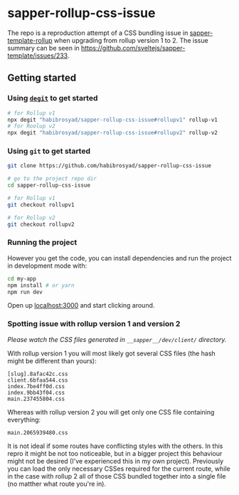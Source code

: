 # sapper-rollup-css-issue

The repo is a reproduction attempt of a CSS bundling issue in [sapper-template-rollup](https://github.com/sveltejs/sapper-template-rollup) when upgrading from rollup version 1 to 2. The issue summary can be seen in https://github.com/sveltejs/sapper-template/issues/233. 

## Getting started


### Using [`degit`](https://github.com/Rich-Harris/degit) to get started

```bash
# for Rollup v1
npx degit "habibrosyad/sapper-rollup-css-issue#rollupv1" rollup-v1
# for Roolup v2
npx degit "habibrosyad/sapper-rollup-css-issue#rollupv2" rollup-v2
```

### Using `git` to get started
``` bash
git clone https://github.com/habibrosyad/sapper-rollup-css-issue

# go to the project repo dir
cd sapper-rollup-css-issue 

# for Rollup v1
git checkout rollupv1

# for Rollup v2
git checkout rollupv2
```

### Running the project

However you get the code, you can install dependencies and run the project in development mode with:

```bash
cd my-app
npm install # or yarn
npm run dev
```

Open up [localhost:3000](http://localhost:3000) and start clicking around.

### Spotting issue with rollup version 1 and version 2

_Please watch the CSS files generated in `__sapper__/dev/client/` directory._

With rollup version 1 you will most likely got several CSS files (the hash might be different than yours):
```
[slug].8afac42c.css
client.6bfaa544.css
index.7be4ff0d.css
index.9bb43f04.css
main.237455804.css
```

Whereas with rollup version 2 you will get only one CSS file containing everything:
```
main.2065939480.css
```

It is not ideal if some routes have conflicting styles with the others. In this repro it might be not too noticeable, but in a bigger project this behaviour might not be desired (I've experienced this in my own project). Previously you can load the only necessary CSSes required for the current route, while in the case with rollup 2 all of those CSS bundled together into a single file (no matther what route you're in).
